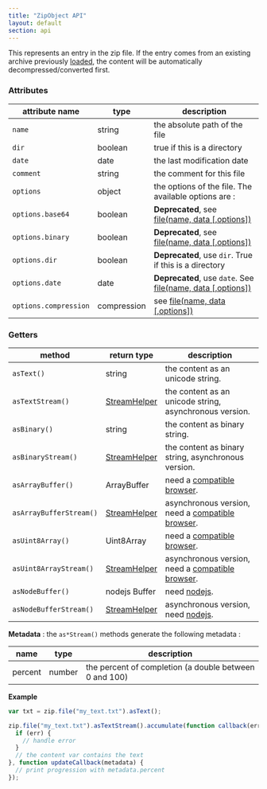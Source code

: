 ```yaml
---
title: "ZipObject API"
layout: default
section: api
---
```


This represents an entry in the zip file. If the entry comes from an existing
archive previously [loaded]({{site.baseurl}}/documentation/api_jszip/load.html), the content
will be automatically decompressed/converted first.

### Attributes

attribute name              | type        | description
----------------------------|-------------|-------------
`name`                      | string      | the absolute path of the file
`dir`                       | boolean     | true if this is a directory
`date`                      | date        | the last modification date
`comment`                   | string      | the comment for this file
`options`                   | object      | the options of the file. The available options are :
`options.base64`            | boolean     | **Deprecated**, see [file(name, data [,options])]({{site.baseurl}}/documentation/api_jszip/file_data.html)
`options.binary`            | boolean     | **Deprecated**, see [file(name, data [,options])]({{site.baseurl}}/documentation/api_jszip/file_data.html)
`options.dir`               | boolean     | **Deprecated**, use `dir`. True if this is a directory
`options.date`              | date        | **Deprecated**, use `date`. See [file(name, data [,options])]({{site.baseurl}}/documentation/api_jszip/file_data.html)
`options.compression`       | compression | see [file(name, data [,options])]({{site.baseurl}}/documentation/api_jszip/file_data.html)


### Getters

method            | return type   | description
------------------|---------------|-------------
`asText()`        | string        | the content as an unicode string.
`asTextStream()`        | [StreamHelper]({{site.baseurl}}/documentation/api_streamhelper.html) | the content as an unicode string, asynchronous version.
`asBinary()`      | string        | the content as binary string.
`asBinaryStream()`      | [StreamHelper]({{site.baseurl}}/documentation/api_streamhelper.html) | the content as binary string, asynchronous version.
`asArrayBuffer()` | ArrayBuffer   | need a [compatible browser]({{site.baseurl}}/documentation/api_jszip/support.html).
`asArrayBufferStream()` | [StreamHelper]({{site.baseurl}}/documentation/api_streamhelper.html) | asynchronous version, need a [compatible browser]({{site.baseurl}}/documentation/api_jszip/support.html).
`asUint8Array()`  | Uint8Array    | need a [compatible browser]({{site.baseurl}}/documentation/api_jszip/support.html).
`asUint8ArrayStream()`  | [StreamHelper]({{site.baseurl}}/documentation/api_streamhelper.html) | asynchronous version, need a [compatible browser]({{site.baseurl}}/documentation/api_jszip/support.html).
`asNodeBuffer()`  | nodejs Buffer | need [nodejs]({{site.baseurl}}/documentation/api_jszip/support.html).
`asNodeBufferStream()`  | [StreamHelper]({{site.baseurl}}/documentation/api_streamhelper.html) | asynchronous version, need [nodejs]({{site.baseurl}}/documentation/api_jszip/support.html).

__Metadata__ : the `as*Stream()` methods generate the following metadata :

name        | type   | description
------------|--------|------------
percent     | number | the percent of completion (a double between 0 and 100)

__Example__

```js
var txt = zip.file("my_text.txt").asText();

zip.file("my_text.txt").asTextStream().accumulate(function callback(err, content) {
  if (err) {
    // handle error
  }
  // the content var contains the text
}, function updateCallback(metadata) {
  // print progression with metadata.percent
});
```

